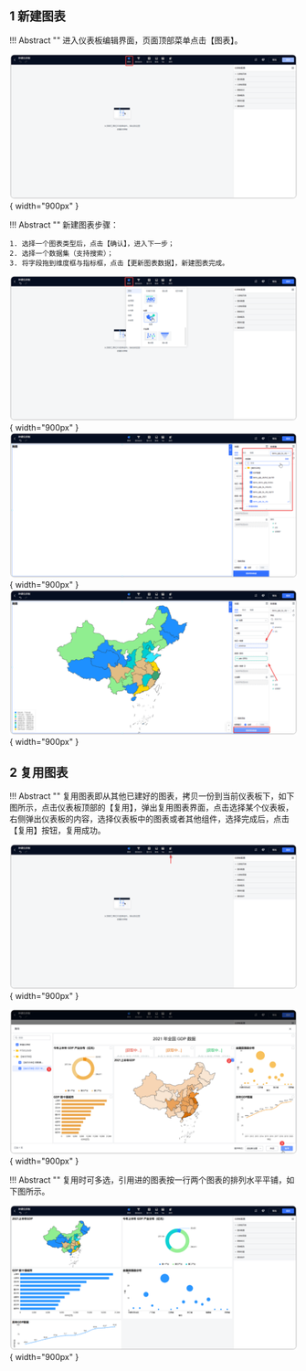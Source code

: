 ## 1 新建图表

!!! Abstract ""
    进入仪表板编辑界面，页面顶部菜单点击【图表】。

![添加视图](../../img/view_generation/2.0视图入口.png){ width="900px" }

!!! Abstract ""
    新建图表步骤：

    1. 选择一个图表类型后，点击【确认】，进入下一步；
    2. 选择一个数据集（支持搜索）； 
    3. 将字段拖到维度框与指标框，点击【更新图表数据】，新建图表完成。

![添加视图](../../img/view_generation/2.0添加视图.png){ width="900px" }
![添加视图](../../img/view_generation/2.0视图选择数据集.png){ width="900px" }  
![指标维度选择](../../img/view_generation/2.0视图维度指标设置.png){ width="900px" }

## 2 复用图表

!!! Abstract ""
    复用图表即从其他已建好的图表，拷贝一份到当前仪表板下，如下图所示，点击仪表板顶部的【复用】，弹出复用图表界面，点击选择某个仪表板，右侧弹出仪表板的内容，选择仪表板中的图表或者其他组件，选择完成后，点击【复用】按钮，复用成功。

![复用视图_入口](../../img/view_generation/2.0视图点击复用.png){ width="900px" }

![复用视图_选择视图](../../img/view_generation/2.0复用其他仪表板视图.png){ width="900px" }

!!! Abstract ""
    复用时可多选，引用进的图表按一行两个图表的排列水平平铺，如下图所示。

![复用视图_结果](../../img/view_generation/2.0复用多个视图.png){ width="900px" }
